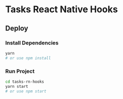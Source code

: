 # Tasks React Native Hooks

## Deploy
 
### Install Dependencies

``` bash
yarn
# or use npm install
```

### Run Project

```bash
cd tasks-rn-hooks
yarn start
# or use npm start
```